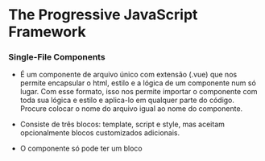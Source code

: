 # The Progressive JavaScript Framework

### Single-File Components

- É um componente de arquivo único com extensão (.vue) que nos permite encapsular 
o html, estilo e a lógica de um componente num só lugar. Com esse formato, isso 
nos permite importar o componente com toda sua lógica e estilo e aplica-lo em 
qualquer parte do código. Procure colocar o nome do arquivo igual ao nome do 
componente.

- Consiste de três blocos: template, script e style, mas aceitam opcionalmente
blocos customizados adicionais.

- O componente só pode ter um bloco <template> e <script> por vez, mas para o script 
podemos ter outra tag caso ele tenha setup como propriedade <script setup>. Já 
o style aceita múltiplas tags. 

- Na tag script o 'export default' deve ser um vue component options object, deve 
retornar um objeto.

- Na tag style podemos ter 'scoped' e 'module' como atributo que ajudam a 
encapsular os estilos do componente atual.

* mais sobre script setup: https://vuejs.org/api/sfc-script-setup.html
* mais sobre single-file componente em: https://vuejs.org/api/sfc-spec.html
* mais sobre css scoped e module: https://vuejs.org/api/sfc-css-features.html#scoped-css